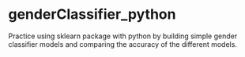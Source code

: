 # genderClassifier_python
Practice using sklearn package with python by building simple gender classifier models and comparing the accuracy of the different models.

